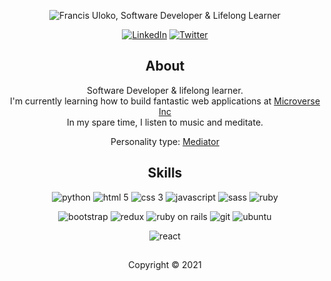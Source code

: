 
<p align="center">
   <img src="./banner.gif" alt="Francis Uloko, Software Developer & Lifelong Learner"
</p>

<p align="center">
   <a href="https://www.linkedin.com/in/francisuloko/" target="_blank"><img src="https://img.shields.io/badge/LinkedIn-%230077B5.svg?&style=for-the-badge&logo=linkedin&logoColor=white" alt="LinkedIn"></a>
  <a href="https://twitter.com/francisuloko" target="_blank"><img src="https://img.shields.io/badge/Twitter-1DA1F2.svg?&style=for-the-badge&logo=twitter&logoColor=white" alt="Twitter"></a>
</p>

<h2 align="center">About</h2>
<p align="center">
   Software Developer & lifelong learner.
   <br />I'm currently learning how to build fantastic web applications at <a href="https://www.microverse.org/" target="_blank">Microverse Inc</a>
   <br /> In my spare time, I listen to music and meditate.
   <br />
</p>

<p align="center">Personality type: <a href="https://www.16personalities.com/infp-personality">Mediator</a></p>

<h2 align="center">Skills</h2>
<p align="center">
   <img src="https://img.shields.io/badge/Python-3776AB?style=for-the-badge&logo=python&logoColor=white" alt="python">
   <img src="https://img.shields.io/badge/HTML5-E34F26?style=for-the-badge&logo=html5&logoColor=white" alt="html 5">
   <img src="https://img.shields.io/badge/CSS3-1572B6?style=for-the-badge&logo=css3&logoColor=white" alt="css 3">
   <img src="https://img.shields.io/badge/JavaScript-F7DF1E?style=for-the-badge&logo=javascript&logoColor=black" alt="javascript">
   <img src="https://img.shields.io/badge/Sass-CC6699?style=for-the-badge&logo=sass&logoColor=white" alt="sass">
   <img src="https://img.shields.io/badge/Ruby-CC342D?style=for-the-badge&logo=ruby&logoColor=white" alt="ruby">
</p>
<p align="center">
   <img src="https://img.shields.io/badge/Bootstrap-563D7C?style=for-the-badge&logo=bootstrap&logoColor=white" alt="bootstrap">
   <img src="https://img.shields.io/badge/Redux-593D88?style=for-the-badge&logo=redux&logoColor=white" alt="redux">
   <img src="https://img.shields.io/badge/Ruby_on_Rails-CC0000?style=for-the-badge&logo=ruby-on-rails&logoColor=white" alt="ruby on rails">
   <img src="https://img.shields.io/badge/Git-F05032?style=for-the-badge&logo=git&logoColor=white" alt="git">
   <img src="https://img.shields.io/badge/Ubuntu-E95420?style=for-the-badge&logo=ubuntu&logoColor=white" alt="ubuntu">
</p>
<p align="center">
   <img src="https://img.shields.io/badge/React-20232A?style=for-the-badge&logo=react&logoColor=61DAFB" alt="react">
</p>
</p>
<h2></h2>
<p align="center" size="12">Copyright &copy; 2021</p>

<!--
**francisuloko/francisuloko** is a ✨ _special_ ✨ repository because its `README.md` (this file) appears on your GitHub profile.

Here are some ideas to get you started:

- 🔭 I’m currently working on ...
- 🌱 I’m currently learning ...
- 👯 I’m looking to collaborate on ...
- 🤔 I’m looking for help with ...
- 💬 Ask me about ...
- 📫 How to reach me: ...
- 😄 Pronouns: ...
- ⚡ Fun fact: ...
-->
